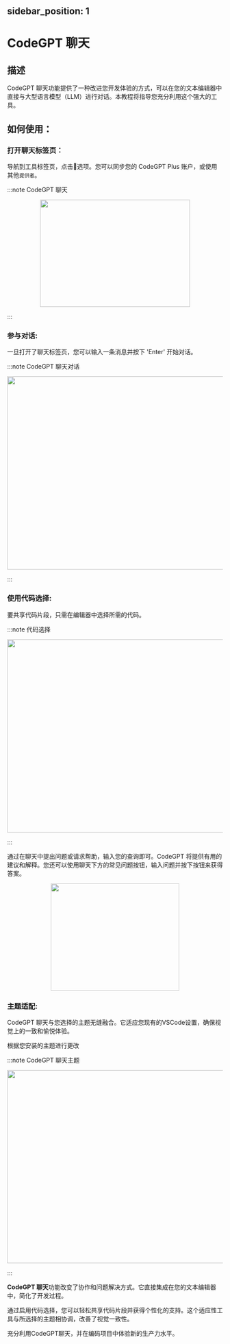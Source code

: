 sidebar_position: 1
---
# CodeGPT 聊天

## 描述
CodeGPT 聊天功能提供了一种改进您开发体验的方式，可以在您的文本编辑器中直接与大型语言模型（LLM）进行对话。本教程将指导您充分利用这个强大的工具。

## 如何使用：
### 打开聊天标签页：
导航到工具标签页，点击💬选项。您可以同步您的 CodeGPT Plus 账户，或使用其他`提供者`。

:::note CodeGPT 聊天
<p align="center">
      <img width="350" height="250" src="https://github.com/davila7/code-gpt-docs/assets/37567214/7f0d756a-4698-44a4-bff7-77d68f69f585" />
</p>
:::

### 参与对话:

一旦打开了聊天标签页，您可以输入一条消息并按下 'Enter' 开始对话。

:::note CodeGPT 聊天对话
<p align="center">
      <img width="600" height="450" src="https://github.com/davila7/code-gpt-docs/assets/37567214/286fd1a9-beda-42a5-8219-760da8f8eb25"/>
</p>
:::

### 使用代码选择:
要共享代码片段，只需在编辑器中选择所需的代码。

:::note 代码选择
<p align="center">
      <img width="600" height="450"  src="https://github.com/davila7/code-gpt-docs/assets/37567214/021b2fbb-c5ce-459c-bceb-dc0e8d42f404" />
</p>
:::

通过在聊天中提出问题或请求帮助，输入您的查询即可。CodeGPT 将提供有用的建议和解释。您还可以使用聊天下方的常见问题按钮，输入问题并按下按钮来获得答案。

<p align="center">
    <img width="300" height="250"  src="https://github.com/davila7/code-gpt-docs/assets/37567214/1fcb06ec-6439-4e9f-bcd9-8af0f635ccc2" />
</p>


### 主题适配:

CodeGPT 聊天与您选择的主题无缝融合。它适应您现有的VSCode设置，确保视觉上的一致和愉悦体验。

根据您安装的主题进行更改

:::note CodeGPT 聊天主题
<p align="center">
    <img width="600" height="450"  src="https://github.com/davila7/code-gpt-docs/assets/37567214/412c744e-ff7e-4a83-9080-474f056ec644" />
</p>
:::

**CodeGPT 聊天**功能改变了协作和问题解决方式。它直接集成在您的文本编辑器中，简化了开发过程。

通过启用代码选择，您可以轻松共享代码片段并获得个性化的支持。这个适应性工具与所选择的主题相协调，改善了视觉一致性。

充分利用CodeGPT聊天，并在编码项目中体验新的生产力水平。
